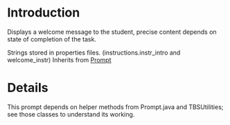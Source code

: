 # Introduction #

Displays a welcome message to the student, precise content depends on state of completion of the task.

Strings stored in properties files. (instructions.instr\_intro and welcome\_instr)
Inherits from [Prompt](Prompt.md)
# Details #

This prompt depends on helper methods from Prompt.java and TBSUtilities; see those classes to understand its working.